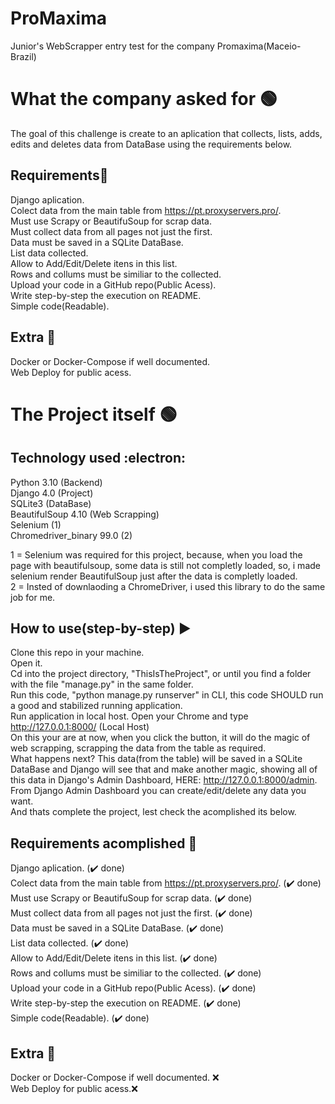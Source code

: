 # ProMaxima
Junior's WebScrapper entry test for the company Promaxima(Maceio-Brazil)

# What the company asked for  :green_circle:
The goal of this challenge is create to an aplication that collects, lists, adds, edits and deletes data from DataBase using the requirements below.

## Requirements:shopping_cart:
Django aplication. <br />
Colect data from the main table from https://pt.proxyservers.pro/. <br />
Must use Scrapy or BeautifuSoup for scrap data.<br />
Must collect data from all pages not just the first. <br />
Data must be saved in a SQLite DataBase.<br />
List data collected.<br />
Allow to Add/Edit/Delete itens in this list.<br />
Rows and collums must be similiar to the collected.<br />
Upload your code in a GitHub repo(Public Acess).<br />
Write step-by-step the execution on README.<br />
Simple code(Readable).<br />

## Extra :rocket:
Docker or Docker-Compose if well documented.<br />
Web Deploy for public acess.<br />

# The Project itself :green_circle:
## Technology used :electron:
Python 3.10 (Backend)<br />
Django 4.0 (Project)<br />
SQLite3 (DataBase)<br />
BeautifulSoup 4.10 (Web Scrapping)<br />
Selenium (1)<br />
Chromedriver_binary 99.0 (2)<br />

1 = Selenium was required for this project, because, when you load the page with beautifulsoup, some data is still not completly loaded, so, i made selenium render BeautifulSoup just after the data is completly loaded.<br />
2 = Insted of downlaoding a ChromeDriver, i used this library to do the same job for me.

## How to use(step-by-step) :arrow_forward:
Clone this repo in your machine.<br />
Open it.<br />
Cd into the project directory, "ThisIsTheProject", or until you find a folder with the file "manage.py" in the same folder. <br />
Run this code, "python manage.py runserver" in CLI, this code SHOULD run a good and stabilized running application. <br />
Run application in local host. Open your Chrome and type http://127.0.0.1:8000/ (Local Host)<br />
On this your are at now, when you click the button, it will do the magic of web scrapping, scrapping the data from the table as required.<br />
What happens next? This data(from the table)  will be saved in a SQLite DataBase and Django will see that and make another magic, showing all of this data in Django's Admin Dashboard, HERE: http://127.0.0.1:8000/admin. <br />
From Django Admin Dashboard you can create/edit/delete any data you want.<br />
And thats complete the project, lest check the acomplished its below.<br />

## Requirements acomplished :brain:
Django aplication. (:heavy_check_mark: done) <br /> 
Colect data from the main table from https://pt.proxyservers.pro/. (:heavy_check_mark: done)<br />
Must use Scrapy or BeautifuSoup for scrap data. (:heavy_check_mark: done)<br />
Must collect data from all pages not just the first. (:heavy_check_mark: done)<br />
Data must be saved in a SQLite DataBase. (:heavy_check_mark: done)<br />
List data collected. (:heavy_check_mark: done)<br />
Allow to Add/Edit/Delete itens in this list. (:heavy_check_mark: done)<br />
Rows and collums must be similiar to the collected. (:heavy_check_mark: done)<br />
Upload your code in a GitHub repo(Public Acess). (:heavy_check_mark: done)<br />
Write step-by-step the execution on README. (:heavy_check_mark: done)<br />
Simple code(Readable). (:heavy_check_mark: done)<br />

## Extra :rocket:
Docker or Docker-Compose if well documented. :x:<br />
Web Deploy for public acess.:x:<br />
